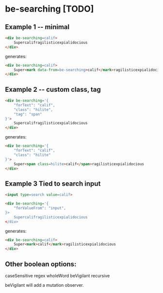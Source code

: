 # be-searching [TODO]

## Example 1 -- minimal

```html
<div be-searching=calif>
    Supercalifragilisticexpialidocious
</div>
```

generates:

```html
<div be-searching=calif>
    Super<mark data-from=be-searching>calif</mark>ragilisticexpialidocious
</div>
```

## Example 2 -- custom class, tag

```html
<div be-searching='{
    "forText": "calif",
    "class": "hilite",
    "tag": "span"
}'>
    Supercalifragilisticexpialidocious
</div>
```

generates:

```html
<div be-searching='{
    "forText": "calif",
    "class": "hilite"
}'>
    Super<span class=hilite>calif</span>ragilisticexpialidocious
</div>
```

## Example 3 Tied to search input

```html
<input type=search value=calif>

<div be-searching='{
    "forValueFrom": "input", 
}>
    Supercalifragilisticexpialidocious
</div>

```

generates:

```html
<div be-searching=calif>
    Super<mark>calif</mark>ragilisticexpialidocious
</div>
```

## Other boolean options:

caseSensitive
regex
wholeWord
beVigilant
recursive

beVigilant will add a mutation observer.






